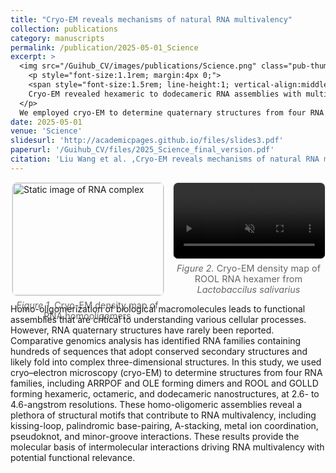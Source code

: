 ```yaml
---
title: "Cryo-EM reveals mechanisms of natural RNA multivalency"
collection: publications
category: manuscripts
permalink: /publication/2025-05-01_Science
excerpt: >
  <img src="/Guihub_CV/images/publications/Science.png" class="pub-thumb" alt="Cryo-EM density">
    <p style="font-size:1.1rem; margin:4px 0;">
    <span style="font-size:1.5rem; line-height:1; vertical-align:middle;">·</span>
    Cryo-EM revealed hexameric to dodecameric RNA assemblies with multivalency motifs
  </p>
  We employed cryo-EM to determine quaternary structures from four RNA families, including ARRPOF and OLE forming dimers and ROOL and GOLLD forming hexameric, octameric, and dodecameric nanostructures, at 2.6- to 4.6-angstrom resolutions.
date: 2025-05-01
venue: 'Science'
slidesurl: 'http://academicpages.github.io/files/slides3.pdf'
paperurl: '/Guihub_CV/files/2025_Science_final_version.pdf'
citation: 'Liu Wang et al. ,Cryo-EM reveals mechanisms of natural RNA multivalency.<em>Science</em>.388,545-550(2025).DOI:10.1126/science.adv3451'
---
```


<!-- 两栏图：左图 / 右图，桌面端各占50%，手机端自动堆叠 -->
<style>
  .figure-row {
    display: flex;
    gap: 16px;
    justify-content: center;
    flex-wrap: wrap;
  }
  .figure-row .col {
    flex: 0 0 48%;  /* 每列约一半宽度 */
  }
  .figure-row img,
  .figure-row video {
    width: 100%;
    height: auto;
    border: 1px solid #e5e7eb;
    border-radius: 8px;
  }
  .figcaption {
    font-size: 0.9rem;
    color: #666;
    text-align: center;
    margin-top: 6px;
  }
  @media (max-width: 900px) {
    .figure-row .col {
      flex: 1 1 100%;
    }
  }
</style>

<div class="figure-row">
  <!-- 左边：静态图片 -->
  <div class="col">
    <img src="{{ '/images/publications/oligomers.png' | relative_url }}" alt="Static image of RNA complex">
    <div class="figcaption"><em>Figure 1.</em> Cryo-EM density map of RNA homooligomers</div>
  </div>

  <!-- 右边：MP4 视频 -->
  <div class="col">
    <video autoplay loop muted playsinline>
      <source src="{{ '/images/publications/oligomers.mp4' | relative_url }}" type="video/mp4">
      Your browser does not support the video tag.
    </video>
    <div class="figcaption"><em>Figure 2.</em> Cryo-EM density map of ROOL RNA hexamer from <em>Lactobaccilus salivarius</em> </div>
  </div>
</div>

Homo-oligomerization of biological macromolecules leads to functional assemblies that are critical to understanding various cellular processes. However, RNA quaternary structures have rarely been reported. Comparative genomics analysis has identified RNA families containing hundreds of sequences that adopt conserved secondary structures and likely fold into complex three-dimensional structures. In this study, we used cryo–electron microscopy (cryo-EM) to determine structures from four RNA families, including ARRPOF and OLE forming dimers and ROOL and GOLLD forming hexameric, octameric, and dodecameric nanostructures, at 2.6- to 4.6-angstrom resolutions. These homo-oligomeric assemblies reveal a plethora of structural motifs that contribute to RNA multivalency, including kissing-loop, palindromic base-pairing, A-stacking, metal ion coordination, pseudoknot, and minor-groove interactions. These results provide the molecular basis of intermolecular interactions driving RNA multivalency with potential functional relevance.
